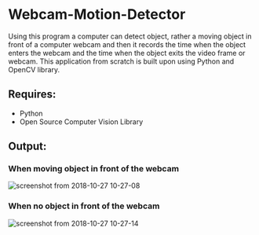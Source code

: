 # Webcam-Motion-Detector

<p> Using this program a computer can detect object, rather a moving object in front of a computer webcam and then it records the time when the object enters the webcam and the time when the object exits the video frame or webcam. This application from scratch is built upon using Python and OpenCV library. </p>

## Requires:
   * Python
   * Open Source Computer Vision Library
   
## Output:

### When moving object in front of the webcam


![screenshot from 2018-10-27 10-27-08](https://user-images.githubusercontent.com/40036314/47599799-4abc9580-d9d3-11e8-821c-83bb6eaf165d.png)


### When no object in front of the webcam


![screenshot from 2018-10-27 10-27-14](https://user-images.githubusercontent.com/40036314/47599803-56a85780-d9d3-11e8-91c2-526c27324331.png)

